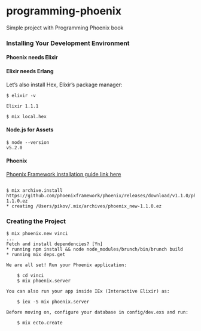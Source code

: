 # programming-phoenix
Simple project with Programming Phoenix book

### Installing Your Development Environment

#### Phoenix needs Elixir
#### Elixir needs Erlang

Let’s also install Hex, Elixir’s package manager:

```
$ elixir -v

Elixir 1.1.1
```
```
$ mix local.hex
```

#### Node.js for Assets

```
$ node --version
v5.2.0

```
#### Phoenix

[Phoenix Framework installation guide link here](http://www.phoenixframework.org/docs/installation)

```

$ mix archive.install https://github.com/phoenixframework/phoenix/releases/download/v1.1.0/phoenix_new-1.1.0.ez
* creating /Users/pikov/.mix/archives/phoenix_new-1.1.0.ez

```

### Creating the Project

```
$ mix phoenix.new vinci
...
Fetch and install dependencies? [Yn]
* running npm install && node node_modules/brunch/bin/brunch build
* running mix deps.get

We are all set! Run your Phoenix application:

    $ cd vinci
    $ mix phoenix.server

You can also run your app inside IEx (Interactive Elixir) as:

    $ iex -S mix phoenix.server

Before moving on, configure your database in config/dev.exs and run:

    $ mix ecto.create

```